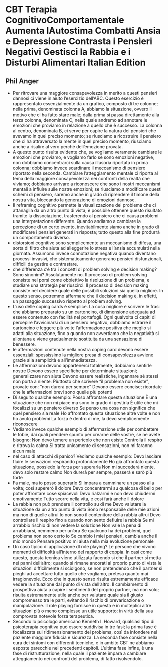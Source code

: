 # CBT  Terapia CognitivoComportamentale Aumenta lAutostima Combatti Ansia e Depressione Contrasta i Pensieri Negativi Gestisci la Rabbia e i Disturbi Alimentari Italian Edition
## Phil Anger
- Per ritrovare una maggiore consapevolezza in merito a questi pensieri dannosi ci viene in aiuto l’esercizio dell’ABC. Questo esercizio è rappresentato essenzialmente da un grafico, composto di tre colonne; nella prima, denominata colonna A, abbiamo la situazione, ovvero il motivo che ci ha fatto stare male; dalla prima si passa direttamente alla terza colonna, denominata C, nella quale andremo ad annotare le emozioni che proviamo in relazione a quello che è successo. La colonna al centro, denominata B, ci serve per capire la natura dei pensieri che avevamo in quel preciso momento; se riusciamo a ricostruire il pensiero che ci ha attraversato la mente in quel preciso momento, riusciamo anche a risalire al vero perché dell’emozione provata.
- A questo punto risulta evidente che, se vogliamo veramente cambiare le emozioni che proviamo, e vogliamo farlo se sono emozioni negative, non dobbiamo concentrarci sulla causa illusoria riportata in prima colonna; dobbiamo invece scardinare il meccanismo di pensiero riportato nella seconda. Cambiare l’atteggiamento mentale ci riporta al tema della maggiore consapevolezza nei confronti della realtà che viviamo; dobbiamo arrivare a riconoscere che sono i nostri meccanismi mentali a influire sulle nostre emozioni; se riusciamo a modificare questi schemi di pensiero, saremo anche in grado di riprendere il timone della nostra vita, bloccando la generazione di emozioni dannose.
- Il reframing cognitivo permette la visualizzazione del problema che ci attanaglia da un altro punto di vista; è possibile ottenere questo risultato tramite la dissociazione, trasferendo al pensiero che ci causa problemi una interpretazione differente. Quando andiamo a cambiare la percezione di un certo evento, inevitabilmente siamo anche in grado di modificare i pensieri generati in risposta; tutto questo alla fine produrrà un comportamento diverso.
- distorsioni cognitive sono semplicemente un meccanismo di difesa, una sorta di filtro che aiuta ad alleggerire lo stress e l’ansia accumulati nella giornata. Assumono invece connotazione negativa quando diventano processi invasivi, che sistematicamente generano pensieri disfunzionali, difficili da gestire e contrastare.
- che differenza c’è tra i concetti di problem solving e decision making? Sono sinonimi? Assolutamente no. Il processo di problem solving consiste nel porsi come obbiettivo la risoluzione di un problema, e studiare una strategia per riuscirci. Il processo di decision making consiste nel decidere quale delle possibili soluzioni sia quella migliore. In questo senso, potremmo affermare che il decision making è, in effetti, un passaggio successivo rispetto al problem solving.
- L’uso delle coping cards è semplice. La cosa migliore è scrivere le frasi che abbiamo preparato su un cartoncino, di dimensione adeguata ad essere contenuto con facilità nel portafogli. Ogni qualvolta ci capiti di percepire l’avvicinarsi di un pensiero negativo, dobbiamo estrarre il cartoncino e leggere più volte l’affermazione positiva che meglio si adatti alla situazione, fino a quando non avvertiamo che la negatività si allontana e viene gradualmente sostituita da una sensazione di benessere.
- le affermazioni contenute nella nostra coping card devono essere essenziali: spessissimo la migliore presa di consapevolezza avviene grazie alla semplicità e all’immediatezza.
- Le affermazioni devono appartenerci totalmente, dobbiamo sentirle nostre Devono essere specifiche per determinate situazioni; generalizzare non aiuta Devono essere realistiche, ingannare sé stessi non porta a niente. Piuttosto che scrivere “il problema non esiste”, provate con: “non durerà per sempre” Devono essere concise; ricordate che le affermazioni brevi sono quelle più potenti
- Di seguito qualche esempio: Posso affrontare questa situazione È una situazione che non mi piace ma sono in grado di gestirla È utile che mi focalizzi su un pensiero diverso Se penso una cosa non significa che quel pensiero sia reale Ho affrontato questa situazione altre volte e non ho avuto problemi La forza è dentro di me, la devo semplicemente riconoscere
- Vediamo invece qualche esempio di affermazione utile per combattere le fobie, dai quali prendere spunto per crearne delle vostre, se ne avete bisogno: Non devo temere un pericolo che non esiste Controlla il respiro e ritrova la calma Si tratta unicamente di sensazioni, non mi faranno alcun male
- nel caso di attacchi di panico? Vediamo qualche esempio: Devo lasciare fluire le sensazioni respirando profondamente Ho già affrontato questa situazione, possiedo la forza per superarla Non mi succederà niente, devo solo restare calmo Non durerà per sempre, passerà e sarò più forte
- Fa male, ma io posso superarlo Si impara a camminare un passo alla volta; così supererò il dolore Devo concentrarmi su qualcosa di bello per poter affrontare cose spiacevoli Devo rialzarmi e non devo chiudermi emotivamente Tutto scorre nella vita, e così farà anche il dolore
- La rabbia non può prendere il controllo su di me Devo valutare la situazione da un altro punto di vista Sono responsabile delle mie azioni ma non di quelle altrui Io non sono il contenitore della rabbia altrui Devo controllare il respiro fino a quando non sento defluire la rabbia Se mi arrabbio rischio di non vedere la soluzione Non vale la pena di arrabbiarsi, nemmeno per un’ora Se qualcuno ha dei problemi, quel problema non sono certo io Se cambio i miei pensieri, cambia anche il mio mondo Pensare positivo mi aiuta nella mia evoluzione personale
- Un caso tipico di applicazione dl role playing? Le persone che vivono momenti di difficoltà all’interno del rapporto di coppia. In casi come questo, questa tecnica viene utilizzata facendo sì che il partner si metta nei panni dell’altro; quando si rimane ancorati al proprio punto di vista le situazioni difficilmente si sciolgono, se non pretendendo che il partner si pieghi ad accettare tutto quello che vogliamo, pretesa quanto mai irragionevole. Ecco che in questo senso risulta estremamente efficace vedere la situazione dal punto di vista dell’altro. Il cambiamento di prospettiva aiuta a capire i sentimenti del proprio partner, ma non solo; risulta estremamente utile anche per valutare quale sia il giusto compromesso tra le parti, evitando il rischio di prevaricazione o manipolazione. Il role playing fornisce in questa e in molteplici altre situazioni più o meno complesse un utile supporto; in virtù della sua comprovata notevole forza terapeutica.
- Secondo lo psicologo americano Kenneth I. Howard, qualsiasi tipo di psicoterapia cognitiva può essere suddivisa in tre fasi; la prima fase è focalizzata sul ridimensionamento del problema, così da infondere nel paziente maggiore fiducia e sicurezza. La seconda fase consiste nella cura dei sintomi con differenti tecniche, e in ambito CBT ne abbiamo esposte parecchie nei precedenti capitoli. L’ultima fase infine, è una fase di ristrutturazione, nella quale il paziente impara a cambiare atteggiamento nei confronti del problema, di fatto risolvendolo.
